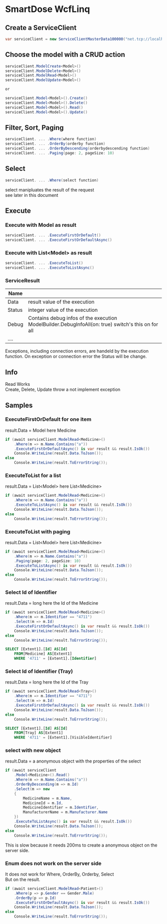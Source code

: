 # SmartDose WcfLinq
## Create a ServiceClient

```csharp
var serviceClient = new ServiceClientMasterData100000("net.tcp://localhost:10000/MasterData/"))
```

## Choose the model with a CRUD action
```csharp
serviceClient.ModelCreate<Model>()
serviceClient.ModelDelete<Model>()
serviceClient.ModelRead<Model>()
serviceClient.ModelUpdate<Model>()

or

serviceClient.Model<Model>().Create()
serviceClient.Model<Model>().Delete()
serviceClient.Model<Model>().Read()
serviceClient.Model<Model>().Update()
```

## Filter, Sort, Paging
```csharp
serviceClient. ... .Where(where function)
serviceClient. ... .OrderBy(orderby function)
serviceClient. ... .OrderByDescending(orderbydescending function)
serviceClient. ... .Paging(page: 2, pageSize: 10)
```

## Select 
```csharp
serviceClient. ... .Where(select function)
```
select manipluates the result of the request<br>
see later in this document

## Execute 

### Execute with Model as result
```csharp
serviceClient. ... .ExecuteFirstOrDefault()
serviceClient. ... .ExecuteFirstOrDefaultAsync()
```
### Execute with List&lt;Model&gt; as result
```csharp
serviceClient. ... .ExecuteToList()
serviceClient. ... .ExecuteToListAsync()
```

### ServiceResult 

| Name |  |
|------|--|
| Data |  result value of the execution |
| Status | integer value of the execution |
| Debug  | Contains debug infos of the execution<br> ModelBuilder.DebugInfoAll(on: true) switch's this on for all |
| ....   | |

Exceptions, including connection errors, are handeld by the execution function.
On exception or connection error the Status will be change.

## Info
Read Works<br>
Create, Delete, Update throw a not implement exception



## Samples

### ExecuteFirstOrDefault for one item
result.Data = Model here Medicine
```csharp
if (await serviceClient.ModelRead<Medicine>()
    .Where(m => m.Name.Contains("a"))
    .ExecuteFirstOrDefaultAsync() is var result && result.IsOk())
    Console.WriteLine(result.Data.ToJson());
else
    Console.WriteLine(result.ToErrorString());
```

### ExecuteToList for a list
result.Data = List&lt;Model&gt; here List&lt;Medicine&gt;
```csharp
if (await serviceClient.ModelRead<Medicine>()
    .Where(m => m.Name.Contains("a"))
    .ExecuteToListAsync() is var result && result.IsOk())
    Console.WriteLine(result.Data.ToJson());
else
    Console.WriteLine(result.ToErrorString());
```

### ExecuteToList with paging
result.Data = List&lt;Model&gt; here List&lt;Medicine&gt;
```csharp
if (await serviceClient.ModelRead<Medicine>()
    .Where(m => m.Name.Contains("a"))
    .Paging(page: 2, pageSize: 10)
    .ExecuteToListAsync() is var result && result.IsOk())
    Console.WriteLine(result.Data.ToJson());
else
    Console.WriteLine(result.ToErrorString());
```

### Select Id of Identifier
result.Data = long here the Id of the Medicine
```csharp
if (await serviceClient.ModelRead<Medicine>()
    .Where(m => m.Identifier == "4711")
    .Select(m => m.Id)
    .ExecuteFirstOrDefaultAsync() is var result && result.IsOk())
    Console.WriteLine(result.Data.ToJson());
else
    Console.WriteLine(result.ToErrorString());
```
```sql
SELECT [Extent1].[Id] AS[Id]
    FROM[Medicine] AS[Extent1]
    WHERE '4711' = [Extent1].[Identifier]
```

### Select Id of Identifier (Tray)
result.Data = long here the Id of the Tray
```csharp
if (await serviceClient.ModelRead<Tray>()
    .Where(m => m.Identifier == "4711")
    .Select(m => m.Id)
    .ExecuteFirstOrDefaultAsync() is var result && result.IsOk())
    Console.WriteLine(result.Data.ToJson());
else
    Console.WriteLine(result.ToErrorString());
```
```sql
SELECT [Extent1].[Id] AS[Id]
    FROM[Tray] AS[Extent1]
    WHERE '4711' = [Extent1].[VisibleIdentifier]
```

### select with new object
result.Data = a anonymous object with the properties of the select
```csharp
if (await serviceClient
    .Model<Medicine>().Read()
    .Where(m => m.Name.Contains("a"))
    .OrderByDescending(m => m.Id)
    .Select(m => new
    {
        MedicineName = m.Name,
        MedicineId = m.Id,
        MedicineIdentifier = m.Identifier,
        ManufacturerName = m.Manufacturer.Name
    })
    .ExecuteToListAsync() is var result && result.IsOk())
    Console.WriteLine(result.Data.ToJson());
else
    Console.WriteLine(result.ToErrorString());
```
This is slow because it needs 200ms to create a anonymous object on the server side.

### Enum does not work on the server side
It does not work for Where, OrderBy, Orderby, Select<br>
But on the result.
```csharp
if (await serviceClient.ModelRead<Patient>()
    .Where(p => p.Gender == Gender.Male)
    .OrderBy(p => p.Id)
    .ExecuteFirstOrDefaultAsync() is var result && result.IsOk())
    Console.WriteLine(result.Data.ToJson());
else
    Console.WriteLine(result.ToErrorString());
```
